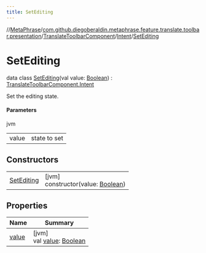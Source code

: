 ```yaml
---
title: SetEditing
---
```

//[MetaPhrase](../../../../../index.html)/[com.github.diegoberaldin.metaphrase.feature.translate.toolbar.presentation](../../../index.html)/[TranslateToolbarComponent](../../index.html)/[Intent](../index.html)/[SetEditing](index.html)



# SetEditing

data class [SetEditing](index.html)(val value: [Boolean](https://kotlinlang.org/api/latest/jvm/stdlib/kotlin/-boolean/index.html)) : [TranslateToolbarComponent.Intent](../index.html)

Set the editing state.



#### Parameters


jvm

| | |
|---|---|
| value | state to set |



## Constructors


| | |
|---|---|
| [SetEditing](-set-editing.html) | [jvm]<br>constructor(value: [Boolean](https://kotlinlang.org/api/latest/jvm/stdlib/kotlin/-boolean/index.html)) |


## Properties


| Name | Summary |
|---|---|
| [value](value.html) | [jvm]<br>val [value](value.html): [Boolean](https://kotlinlang.org/api/latest/jvm/stdlib/kotlin/-boolean/index.html) |

